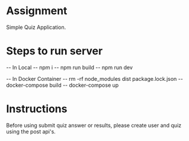 # Assignment

Simple Quiz Application.

# Steps to run server

-- In Local 
    -- npm i 
    -- npm run build
    -- npm run dev

-- In Docker Container
    -- rm -rf node_modules dist package.lock.json
    -- docker-compose build
    -- docker-compose up

# Instructions

Before using submit quiz answer or results, please create user and quiz using the post api's.